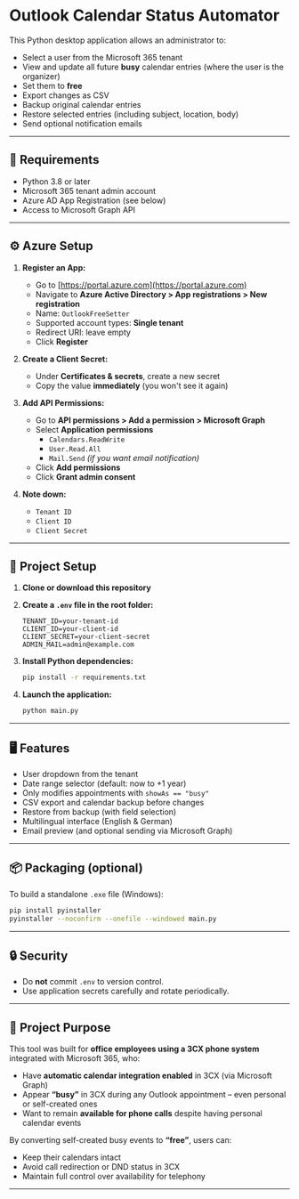 # Outlook Calendar Status Automator

This Python desktop application allows an administrator to:

- Select a user from the Microsoft 365 tenant
- View and update all future **busy** calendar entries (where the user is the organizer)
- Set them to **free**
- Export changes as CSV
- Backup original calendar entries
- Restore selected entries (including subject, location, body)
- Send optional notification emails

---

## 🔧 Requirements

- Python 3.8 or later
- Microsoft 365 tenant admin account
- Azure AD App Registration (see below)
- Access to Microsoft Graph API

---

## ⚙️ Azure Setup

1. **Register an App:**
   - Go to [https://portal.azure.com](https://portal.azure.com)
   - Navigate to **Azure Active Directory > App registrations > New registration**
   - Name: `OutlookFreeSetter`
   - Supported account types: **Single tenant**
   - Redirect URI: leave empty
   - Click **Register**

2. **Create a Client Secret:**
   - Under **Certificates & secrets**, create a new secret
   - Copy the value **immediately** (you won't see it again)

3. **Add API Permissions:**
   - Go to **API permissions > Add a permission > Microsoft Graph**
   - Select **Application permissions**
     - `Calendars.ReadWrite`
     - `User.Read.All`
     - `Mail.Send` *(if you want email notification)*
   - Click **Add permissions**
   - Click **Grant admin consent**

4. **Note down:**
   - `Tenant ID`
   - `Client ID`
   - `Client Secret`

---

## 📁 Project Setup

1. **Clone or download this repository**

2. **Create a `.env` file in the root folder:**

   ```env
   TENANT_ID=your-tenant-id
   CLIENT_ID=your-client-id
   CLIENT_SECRET=your-client-secret
   ADMIN_MAIL=admin@example.com

3. **Install Python dependencies:**

   ```bash
   pip install -r requirements.txt
   ```

4. **Launch the application:**

   ```bash
   python main.py
   ```

---

## 🖥️ Features

* User dropdown from the tenant
* Date range selector (default: now to +1 year)
* Only modifies appointments with `showAs == "busy"`
* CSV export and calendar backup before changes
* Restore from backup (with field selection)
* Multilingual interface (English & German)
* Email preview (and optional sending via Microsoft Graph)

---

## 📦 Packaging (optional)

To build a standalone `.exe` file (Windows):

```bash
pip install pyinstaller
pyinstaller --noconfirm --onefile --windowed main.py
```

---

## 🔒 Security

* Do **not** commit `.env` to version control.
* Use application secrets carefully and rotate periodically.

---

## 🧭 Project Purpose

This tool was built for **office employees using a 3CX phone system** integrated with Microsoft 365, who:

* Have **automatic calendar integration enabled** in 3CX (via Microsoft Graph)
* Appear **“busy”** in 3CX during any Outlook appointment – even personal or self-created ones
* Want to remain **available for phone calls** despite having personal calendar events

By converting self-created busy events to **“free”**, users can:

* Keep their calendars intact
* Avoid call redirection or DND status in 3CX
* Maintain full control over availability for telephony

---
